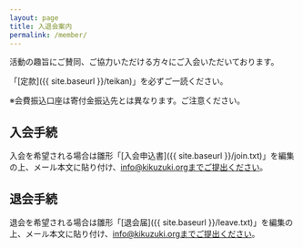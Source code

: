 ```yaml
---
layout: page
title: 入退会案内
permalink: /member/
---
```


活動の趣旨にご賛同、ご協力いただける方々にご入会いただいております。

「[定款]({{ site.baseurl }}/teikan)」を必ずご一読ください。

※会費振込口座は寄付金振込先とは異なります。ご注意ください。

入会手続
---

入会を希望される場合は雛形「[入会申込書]({{ site.baseurl }}/join.txt)」を編集の上、メール本文に貼り付け、info@kikuzuki.orgまでご提出ください。

退会手続
---

退会を希望される場合は雛形「[退会届]({{ site.baseurl }}/leave.txt)」を編集の上、メール本文に貼り付け、info@kikuzuki.orgまでご提出ください。
